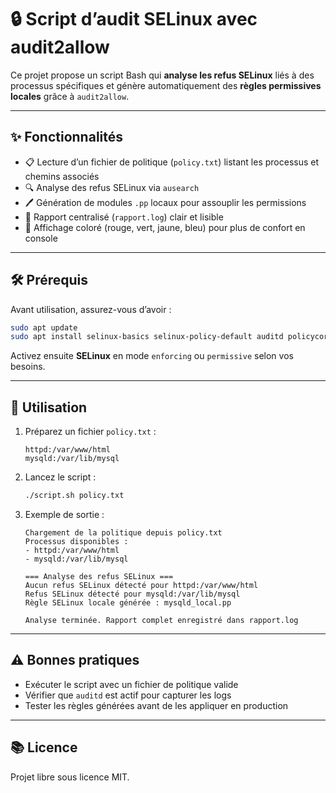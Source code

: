 # 🔒 Script d’audit SELinux avec audit2allow

Ce projet propose un script Bash qui **analyse les refus SELinux** liés à des processus spécifiques et génère automatiquement des **règles permissives locales** grâce à `audit2allow`.

---

## ✨ Fonctionnalités

- 📋 Lecture d’un fichier de politique (`policy.txt`) listant les processus et chemins associés  
- 🔍 Analyse des refus SELinux via `ausearch`  
- 🖊️ Génération de modules `.pp` locaux pour assouplir les permissions  
- 📑 Rapport centralisé (`rapport.log`) clair et lisible  
- 🎨 Affichage coloré (rouge, vert, jaune, bleu) pour plus de confort en console  

---

## 🛠️ Prérequis

Avant utilisation, assurez-vous d’avoir :  
```bash
sudo apt update
sudo apt install selinux-basics selinux-policy-default auditd policycoreutils-python-utils -y
````

Activez ensuite **SELinux** en mode `enforcing` ou `permissive` selon vos besoins.

---

## 🚀 Utilisation

1. Préparez un fichier `policy.txt` :

   ```
   httpd:/var/www/html
   mysqld:/var/lib/mysql
   ```

2. Lancez le script :

   ```bash
   ./script.sh policy.txt
   ```

3. Exemple de sortie :

   ```
   Chargement de la politique depuis policy.txt
   Processus disponibles :
   - httpd:/var/www/html
   - mysqld:/var/lib/mysql

   === Analyse des refus SELinux ===
   Aucun refus SELinux détecté pour httpd:/var/www/html
   Refus SELinux détecté pour mysqld:/var/lib/mysql
   Règle SELinux locale générée : mysqld_local.pp

   Analyse terminée. Rapport complet enregistré dans rapport.log
   ```

---

## ⚠️ Bonnes pratiques

* Exécuter le script avec un fichier de politique valide
* Vérifier que `auditd` est actif pour capturer les logs
* Tester les règles générées avant de les appliquer en production

---

## 📚 Licence

Projet libre sous licence MIT.

